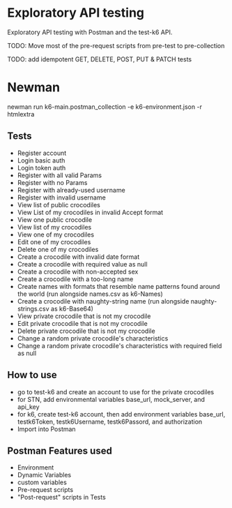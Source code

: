 # Exploratory API testing
Exploratory API testing with Postman and the test-k6 API.

TODO: Move most of the pre-request scripts from pre-test to pre-collection

TODO: add idempotent GET, DELETE, POST, PUT & PATCH tests

# Newman

newman run k6-main.postman_collection -e k6-environment.json -r htmlextra

## Tests
- Register account
- Login basic auth
- Login token auth
- Register with all valid Params
- Register with no Params
- Register with already-used username
- Register with invalid username
- View list of public crocodiles
- View List of my crocodiles in invalid Accept format
- View one public crocodile
- View list of my crocodiles
- View one of my crocodiles
- Edit one of my crocodiles 
- Delete one of my crocodiles
- Create a crocodile with invalid date format
- Create a crocodile with required value as null
- Create a crocodile with non-accepted sex
- Create a crocodile with a too-long name
- Create names with formats that resemble name patterns found around the world (run alongside names.csv as k6-Names)
- Create a crocodile with naughty-string name (run alongside naughty-strings.csv as k6-Base64)
- View private crocodile that is not my crocodile
- Edit private crocodile that is not my crocodile
- Delete private crocodile that is not my crocodile
- Change a random private crocodile's characteristics
- Change a random private crocodile's characteristics with required field as null

## How to use
- go to test-k6 and create an account to use for the private crocodiles
- for STN, add environmental variables base_url, mock_server, and api_key
- for k6, create test-k6 account, then add environment variables base_url, testk6Token, testk6Username, testk6Passord, and authorization
- Import into Postman

## Postman Features used
- Environment
- Dynamic Variables
- custom variables
- Pre-request scripts
- "Post-request" scripts in Tests
